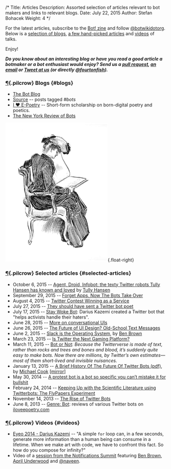 /*
Title: Articles
Description: Assorted selection of articles relevant to bot makers and links to relevant blogs.
Date: July 22, 2015
Author: Stefan Bohacek
Weight: 4
*/

For the latest articles, subscribe to the [Bot! zine](http://botzine.org/) and follow [@botwikidotorg](https://twitter.com/botwikidotorg). Below is a [selection of blogs](#blogs), [a few hand-picked articles](#selected-articles) and [videos](#videos) of talks.

Enjoy!

***Do you know about an interesting blog or have you read a good article a botmaker or a bot enthusiast would enjoy? Send us a [pull request](https://github.com/botwiki/botwiki.org), [an email](mailto:stefan@fourtonfish.com) or [Tweet at us](https://twitter.com/botwikidotorg) (or directly [@fourtonfish](https://twitter.com/fourtonfish)).***


### [¶](#blogs){.pilcrow} Blogs {#blogs}

- [The Bot Blog](https://thebotblog.wordpress.com/)
- [Source](https://source.opennews.org/en-US/articles/tags/bots/) -- posts tagged *#bots*
- [I ♥ E-Poetry](http://iloveepoetry.com/) -- Short-form scholarship on born-digital poetry and poetics.
- [The New York Review of Bots](http://nybots.tumblr.com/)

![A woman reading a WIRED magazine about Twitterbots](/content/images/illustrations/opening-768.jpg){.float-right}

### [¶](#selected-articles){.pilcrow} Selected articles {#selected-articles}


- October 6, 2015 -- [Agent, Droid, Infobot: the texty Twitter robots Tully Hansen has known and loved](http://www.wheelercentre.com/notes/twitter-bots-tully-hansen-has-known-and-loved) by [Tully Hansen](https://twitter.com/tullyhansen)
- September 29, 2015 -- [Forget Apps, Now The Bots Take Over](http://techcrunch.com/2015/09/29/forget-apps-now-the-bots-take-over/)
- August 4, 2015 -- [Twitter Contest Winning as a Service](http://www.hscott.net/twitter-contest-winning-as-a-service/)
- July 27, 2015 -- [They should have sent a Twitter bot poet](http://www.avclub.com/article/they-should-have-sent-twitter-bot-poet-222947)
- July 17, 2015 -- [Stay Woke Bot](http://feeltrain.com/blog/stay-woke/): Darius Kazemi created a Twitter bot that "helps activists handle their haters".
- June 28, 2015 -- [More on conversational UIs](http://interconnected.org/home/2015/06/28/more_on_conversational_uis)
- June 26, 2015 -- [The Future of UI Design? Old-School Text Messages](http://www.wired.com/2015/06/future-ui-design-old-school-text-messages/)
- June 2, 2015 -- [Slack is the Operating System](https://medium.com/@benbrown/slack-is-the-operating-system-6bae1a6c0291), by [Ben Brown](https://twitter.com/benbrown)
- March 23, 2015 -- [Is Twitter the Next Gaming Platform?](http://iq.intel.com/is-twitter-the-next-playground-for-gamers/)
- March 11, 2015 -- [Bot or Not](http://www.nybooks.com/blogs/nyrblog/2015/mar/11/twitter-bot-or-not/): *Because the Twitterverse is made of text, rather than rocks and trees and bones and blood, it’s suddenly quite easy to make bots. Now there are millions, by Twitter’s own estimates—most of them short-lived and invisible nuisances.*
- January 13, 2015 -- [A Brief History Of The Future Of Twitter Bots (pdf)](http://www.gamesbyangelina.org/talks/codecamp.pdf), by [Michael Cook](https://twitter.com/mtrc) [[mirror]](/content/articles/download/michael_cook--a_brief_history_of_the_future_of_twitter_bots.pdf)
- May 30, 2014 -- [A protest bot is a bot so specific you can’t mistake it for bullshit](https://medium.com/@samplereality/a-protest-bot-is-a-bot-so-specific-you-cant-mistake-it-for-bullshit-90fe10b7fbaa)
- February 24, 2014 -- [Keeping Up with the Scientific Literature using Twitterbots: The FlyPapers Experiment](https://caseybergman.wordpress.com/2014/02/24/keeping-up-with-the-scientific-literature-using-twitterbots-the-flypapers-experiment/)
- November 14, 2013 -- [The Rise of Twitter Bots](http://www.newyorker.com/tech/elements/the-rise-of-twitter-bots)
- June 8, 2013 -- [Genre: Bot](http://iloveepoetry.com/?p=5427): reviews of various Twitter bots on [iloveepoetry.com](http://iloveepoetry.com/?p=5427)

### [¶](#videos){.pilcrow} Videos {#videos}

- [Eyeo 2014 - Darius Kazemi](https://vimeo.com/112289364) -- "A simple `for` loop can, in a few seconds, generate more information than a human being can consume in a lifetime. When we make art with code, we have to confront this fact. So how do you compose for infinity?"
- Video of a [session from the Notifications Summit](http://avc.com/2015/10/video-of-the-week-notifications-summit/) featuring [Ben Brown](https://twitter.com/benbrown), [April Underwood](https://twitter.com/aunder) and [@naveen](https://twitter.com/naveen).
